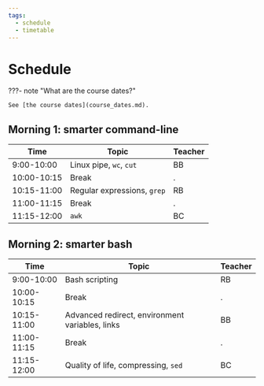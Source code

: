 ```yaml
---
tags:
  - schedule
  - timetable
---
```


# Schedule

???- note "What are the course dates?"

    See [the course dates](course_dates.md).

## Morning 1: smarter command-line

Time        | Topic                     |Teacher
------------|---------------------------|-------
9:00-10:00  |Linux pipe, `wc`, `cut`    |BB
10:00-10:15 |Break                      |.
10:15-11:00 |Regular expressions, `grep`|RB
11:00-11:15 |Break                      |.
11:15-12:00 |`awk`                      |BC

## Morning 2: smarter bash

Time        | Topic                                         |Teacher
------------|-----------------------------------------------|-----------------
9:00-10:00  |Bash scripting                                 |RB
10:00-10:15 |Break                                          |.
10:15-11:00 |Advanced redirect, environment variables, links|BB
11:00-11:15 |Break                                          |.
11:15-12:00 |Quality of life, compressing, `sed`            |BC
